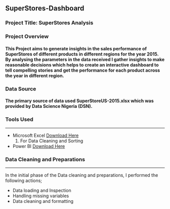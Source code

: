 ## SuperStores-Dashboard

### Project Title: SuperStores Analysis

### Project Overview
#### This Project aims to generate insights in the sales performance of SuperStores of different products in different regions for the year 2015. By analysing the parameters in the data received I gather insights to make reasonable decisions which helps to create an interactive dashboard to tell compelling stories and get the performance for each product across the year in different region.

### Data Source
#### The primary source of data used SuperStoreUS-2015.xlsx which was provided by Data Science Nigeria (DSN).

### Tools Used
---
- Microsoft Excel [Download Here](https://www.microsoft.com)
  1. For Data Cleaning and Sorting
- Power BI [Download Here](https://www.microsoft.com)

### Data Cleaning and Preparations
---
In the initial phase of the Data cleaning and preparations, I performed the following actions;

- Data loading and Inspection
- Handling missing variables
- Data cleaning and formatting
